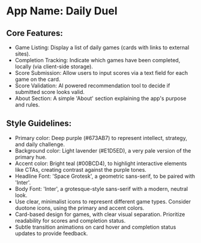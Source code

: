 # **App Name**: Daily Duel

## Core Features:

- Game Listing: Display a list of daily games (cards with links to external sites).
- Completion Tracking: Indicate which games have been completed, locally (via client-side storage).
- Score Submission: Allow users to input scores via a text field for each game on the card.
- Score Validation: AI powered recommendation tool to decide if submitted score looks valid.
- About Section: A simple 'About' section explaining the app's purpose and rules.

## Style Guidelines:

- Primary color: Deep purple (#673AB7) to represent intellect, strategy, and daily challenge.
- Background color: Light lavender (#E1D5ED), a very pale version of the primary hue.
- Accent color: Bright teal (#00BCD4), to highlight interactive elements like CTAs, creating contrast against the purple tones.
- Headline Font: 'Space Grotesk', a geometric sans-serif, to be paired with 'Inter'.
- Body Font: 'Inter', a grotesque-style sans-serif with a modern, neutral look.
- Use clear, minimalist icons to represent different game types. Consider duotone icons, using the primary and accent colors.
- Card-based design for games, with clear visual separation. Prioritize readability for scores and completion status.
- Subtle transition animations on card hover and completion status updates to provide feedback.
